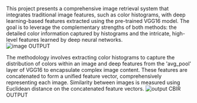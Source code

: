 This project presents a comprehensive image retrieval system that integrates 
traditional image features, such as color histograms, with deep learning-based 
features extracted using the pre-trained VGG16 model. The goal is to leverage 
the complementary strengths of both methods: the detailed color information 
captured by histograms and the intricate, high-level features learned by deep 
neural networks.  
![image](https://github.com/user-attachments/assets/e6ab736b-c053-4b41-919b-14d617d78db6)
                                  OUTPUT 
                        
The methodology involves extracting color histograms to capture the 
distribution of colors within an image and deep features from the 'avg_pool' 
layer of VGG16 to encapsulate complex image content. These features are 
concatenated to form a unified feature vector, comprehensively representing each image. Similarity between images is measured using 
Euclidean distance on the concatenated feature vectors.
![output CBIR](https://github.com/user-attachments/assets/35dd3943-2559-4136-bb54-9b7b4bd37e0d)
                                  OUTPUT                   
